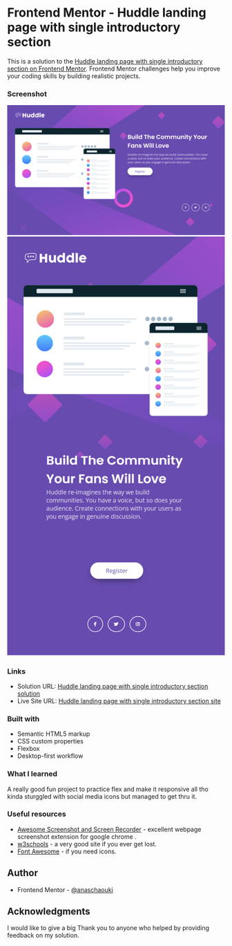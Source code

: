 # Frontend Mentor - Huddle landing page with single introductory section

This is a solution to the [Huddle landing page with single introductory section on Frontend Mentor](https://www.frontendmentor.io/challenges/huddle-landing-page-with-a-single-introductory-section-B_2Wvxgi0). Frontend Mentor challenges help you improve your coding skills by building realistic projects.

### Screenshot

![](./images/Huddle-landing-page-with-single-introductory-section.png)
![](./images/Huddle-landing-page-with-single-introductory-section-mobile.png)

### Links

- Solution URL: [Huddle landing page with single introductory section solution](https://www.frontendmentor.io/solutions/responsive-huddle-landing-page-with-single-introductory-section-ByDKiqfLc)
- Live Site URL: [Huddle landing page with single introductory section site](https://lovely-flan-42307d.netlify.app/)

### Built with

- Semantic HTML5 markup
- CSS custom properties
- Flexbox
- Desktop-first workflow

### What I learned

A really good fun project to practice flex and make it responsive all tho kinda sturggled with social media icons but managed to get thru it.

### Useful resources

- [Awesome Screenshot and Screen Recorder](https://chrome.google.com/webstore/detail/awesome-screenshot-and-sc/nlipoenfbbikpbjkfpfillcgkoblgpmj) - excellent webpage screenshot extension for google chrome .
- [w3schools](https://www.w3schools.com/) - a very good site if you ever get lost.
- [Font Awesome](https://fontawesome.com/) - if you need icons.

## Author

- Frontend Mentor - [@anaschaouki](https://www.frontendmentor.io/profile/anaschaouki)

## Acknowledgments

I would like to give a big Thank you to anyone who helped by providing feedback on my solution.
